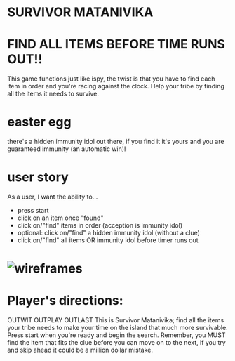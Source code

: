 # SURVIVOR MATANIVIKA

# FIND ALL ITEMS BEFORE TIME RUNS OUT!!
This game functions just like ispy, the twist is that you have to find each item in order and you're racing against the clock. Help your tribe by finding all the items it needs to survive.

# easter egg
there's a hidden immunity idol out there, if you find it it's yours and you are guaranteed immunity (an automatic win)!

# user story
As a user, I want the ability to...
- press start
- click on an item once "found"
- click on/"find" items in order (acception is immunity idol)
- optional: click on/"find" a hidden immunity idol (without a clue)
- click on/"find" all items OR immunity idol before timer runs out

# ![wireframes](assets/image.png)

# Player's directions: 
OUTWIT OUTPLAY OUTLAST
This is Survivor Matanivika; find all the items your tribe needs to make your time on the island that much more survivable. Press start when you're ready and begin the search. Remember, you MUST find the item that fits the clue before you can move on to the next, if you try and skip ahead it could be a million dollar mistake.

